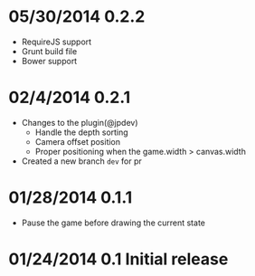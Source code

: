 05/30/2014 0.2.2
=======================
* RequireJS support
* Grunt build file
* Bower support



02/4/2014 0.2.1
=======================
* Changes to the plugin(@jpdev)
	* Handle the depth sorting
	* Camera offset position
	* Proper positioning when the game.width > canvas.width
*  Created a new branch `dev` for pr



01/28/2014 0.1.1
=======================
* Pause the game before drawing the current state



01/24/2014 0.1 Initial release
=======================